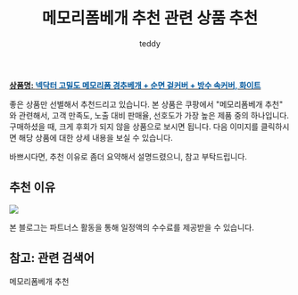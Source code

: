 ﻿---
layout: post
title:  "메모리폼베개 추천 관련 상품 추천"
author: teddy
categories: [ 가구/인테리어 ]
tags: [메모리폼베개 추천]
image: https://static.coupangcdn.com/image/retail/images/950480041147898-2ad34a74-3232-4698-82fb-9ca45e8e0e7d.jpg 
description: "쿠팡에서 메모리폼베개 추천 관련 상품으로 가장 고객 선호도가 높은 제품 중 하나입니다."
---

<a href="https://link.coupang.com/re/AFFSDP?lptag=AF3256674&pageKey=1519011657&itemId=2606585999&vendorItemId=70597705499&traceid=V0-153-8486007e94acd503"><b>상품명: <font color='#01579B'>넥닥터 고밀도 메모리폼 경추베개 + 순면 겉커버 + 방수 속커버, 화이트</font></b></a>

좋은 상품만 선별해서 추천드리고 있습니다.
본 상품은 쿠팡에서 "메모리폼베개 추천" 와 관련해서, 고객 만족도, 노출 대비 판매율, 선호도가 가장 높은 제품 중의 하나입니다.
구매하셨을 때, 크게 후회가 되지 않을 상품으로 보시면 됩니다. 
다음 이미지를 클릭하시면 해당 상품에 대한 상세 내용을 보실 수 있습니다.

바쁘시다면, 추천 이유로 좀더 요약해서 설명드렸으니, 참고 부탁드립니다.

## 추천 이유 

<a href="https://link.coupang.com/re/AFFSDP?lptag=AF3256674&pageKey=1519011657&itemId=2606585999&vendorItemId=70597705499&traceid=V0-153-8486007e94acd503"><img src="https://thumbnail8.coupangcdn.com/thumbnails/remote/q89/image/retail/images/730359857459475-39c263e4-4767-4d57-9181-0d7488233968.jpg"></a> 

본 블로그는 파트너스 활동을 통해 일정액의 수수료를 제공받을 수 있습니다.

## 참고: 관련 검색어    
메모리폼베개 추천